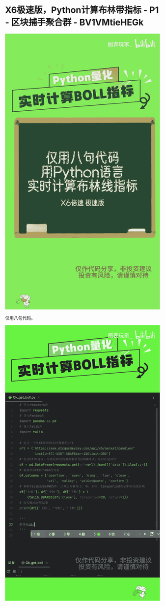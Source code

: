 # X6极速版，Python计算布林带指标 - P1 - 区块捕手聚合群 - BV1VMtieHEGk

![](img/42e67540ff61148c06e233a7c6428ef4_0.png)

仅用八句代码。

![](img/42e67540ff61148c06e233a7c6428ef4_2.png)